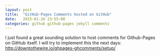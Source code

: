 ```yaml
---
layout: post
title:  "GitHub-Pages Comments hosted on GitHub"
date:   2015-01-26 23:55:00
categories: github github-pages jekyll comments
---
```


I just found a great sounding solution to host comments for Github-Pages on GitHub itself.
I will try to implement this the next days: http://downtothewire.io/ghpages-ghcomments/setup/
